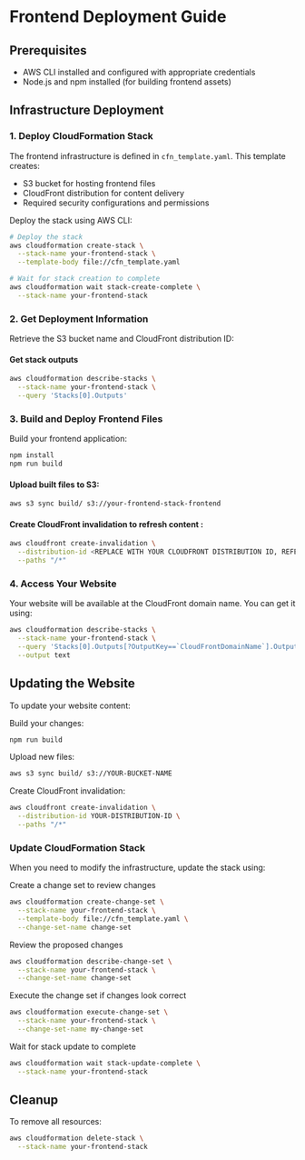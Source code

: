 # Frontend Deployment Guide

## Prerequisites
- AWS CLI installed and configured with appropriate credentials
- Node.js and npm installed (for building frontend assets)

## Infrastructure Deployment

### 1. Deploy CloudFormation Stack
The frontend infrastructure is defined in `cfn_template.yaml`. This template creates:
- S3 bucket for hosting frontend files
- CloudFront distribution for content delivery
- Required security configurations and permissions

Deploy the stack using AWS CLI:
```bash
# Deploy the stack
aws cloudformation create-stack \
  --stack-name your-frontend-stack \
  --template-body file://cfn_template.yaml

# Wait for stack creation to complete
aws cloudformation wait stack-create-complete \
  --stack-name your-frontend-stack
```

### 2. Get Deployment Information
Retrieve the S3 bucket name and CloudFront distribution ID:

#### Get stack outputs
```bash
aws cloudformation describe-stacks \
  --stack-name your-frontend-stack \
  --query 'Stacks[0].Outputs'
```

### 3. Build and Deploy Frontend Files
Build your frontend application:

```bash
npm install
npm run build
```

#### Upload built files to S3:

```bash
aws s3 sync build/ s3://your-frontend-stack-frontend
```

#### Create CloudFront invalidation to refresh content :
```bash
aws cloudfront create-invalidation \
  --distribution-id <REPLACE WITH YOUR CLOUDFRONT DISTRIBUTION ID, REFER TO STEP 2> \
  --paths "/*"
```

### 4. Access Your Website
Your website will be available at the CloudFront domain name. You can get it using:

```bash
aws cloudformation describe-stacks \
  --stack-name your-frontend-stack \
  --query 'Stacks[0].Outputs[?OutputKey==`CloudFrontDomainName`].OutputValue' \
  --output text
```

## Updating the Website
To update your website content:

Build your changes:
```bash
npm run build
```

Upload new files:
```bash
aws s3 sync build/ s3://YOUR-BUCKET-NAME
```

Create CloudFront invalidation:
```bash
aws cloudfront create-invalidation \
  --distribution-id YOUR-DISTRIBUTION-ID \
  --paths "/*"
```

### Update CloudFormation Stack
When you need to modify the infrastructure, update the stack using:

Create a change set to review changes
```bash
aws cloudformation create-change-set \
  --stack-name your-frontend-stack \
  --template-body file://cfn_template.yaml \
  --change-set-name change-set
```

Review the proposed changes
```bash
aws cloudformation describe-change-set \
  --stack-name your-frontend-stack \
  --change-set-name change-set
```

Execute the change set if changes look correct
```bash
aws cloudformation execute-change-set \
  --stack-name your-frontend-stack \
  --change-set-name my-change-set
```

Wait for stack update to complete
```bash
aws cloudformation wait stack-update-complete \
  --stack-name your-frontend-stack
```

## Cleanup
To remove all resources:

```bash
aws cloudformation delete-stack \
  --stack-name your-frontend-stack
```